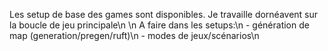 Les setup de base des games sont disponibles. Je travaille dornéavent sur la boucle de jeu principale\n
\n
A faire dans les setups:\n
    - génération de map (generation/pregen/ruft)\n
    - modes de jeux/scénarios\n